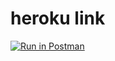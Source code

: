 # heroku link
[![Run in Postman](https://run.pstmn.io/button.svg)](https://app.getpostman.com/run-collection/fda9c2fb13fee8ba7437#?env%5Btest%5D=W3sia2V5IjoiJHJlcXVlc3RfYm9keSIsInZhbHVlIjoiaGVsbG8gd29ybGQiLCJlbmFibGVkIjpmYWxzZX0seyJrZXkiOiIkZWNob19ib2R5IiwidmFsdWUiOiJoZWxsbyB3b3JsZCIsImVuYWJsZWQiOnRydWV9XQ==)
